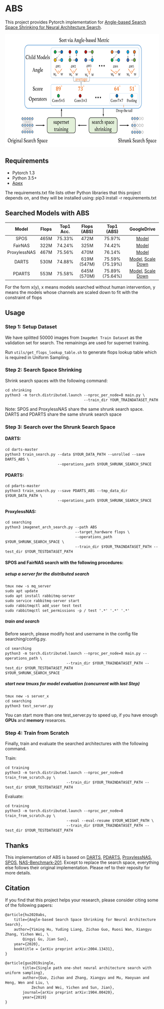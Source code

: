 # ABS
This project provides Pytorch implementation for [Angle-based Search Space Shrinking for Neural Architecture Search](https://arxiv.org/abs/2004.13431).

<!-- ![introduce image](image/pipeline.png) -->
<img width="740" height="370" src="figure/pipeline.png"/>

## Requirements
- Pytorch 1.3
- Python 3.5+
- [Apex](https://github.com/NVIDIA/apex)

The requirements.txt file lists other Python libraries that this project depends on, and they will be installed using:
pip3 install -r requirements.txt

## Searched Models with ABS

| Model | Flops | Top1 Acc. | Flops (ABS) | Top1 (ABS) | GoogleDrive |
| :---: | :---: | :---: | :---: | :---: | :---: |
|  SPOS  |  465M | 75.33% | 472M	| 75.97% | [Model](https://drive.google.com/file/d/1mDgSi2LisO6OCimL3otNN8FCXvn1niEQ/view?usp=sharing)|
|  FairNAS | 322M | 74.24% | 325M | 74.42% | [Model](https://drive.google.com/file/d/1NhlkDH2TM-fBv20U45RSmGr7nDQLnDa4/view?usp=sharing)|
|  ProxylessNAS | 467M | 75.56% | 470M	| 76.14% | [Model](https://drive.google.com/file/d/1XczhRsSCXT7Ue__TikldblyoHFehkgsK/view?usp=sharing)|
|  DARTS | 530M | 74.88% | 619M (547M)	| 75.59% (75.19%) | [Model](https://drive.google.com/file/d/1mOC1g7NAzSazg9yFFwWyyVLj9or6dJG2/view?usp=sharing), [Scale Down](https://drive.google.com/file/d/19XJJT6-N3leZzsDwh5Jlbhczoo4fkcuX/view?usp=sharing)|
|  PDARTS | 553M | 75.58% | 645M (570M)| 75.89% (75.64%) | [Model](https://drive.google.com/file/d/1xSurlv5bzQ4rTIIbueoe8qhigW1X00dS/view?usp=sharing), [Scale Down](https://drive.google.com/file/d/1nfomE9euuBWhNlwGa-jp3ldczVnTp1cz/view?usp=sharing)|

For the form x(y), x means models searched without human intervention, y means the models whose channels are scaled down to fit with the constraint of flops

## Usage
### Step 1: Setup Dataset
We have splitted 50000 images from `ImageNet Train Dataset` as the validation set for search. The remainings are used for supernet training.

Run `utils/get_flops_lookup_table.sh` to generate flops lookup table which is required in Uniform Sampling.

### Step 2: Search Space Shrinking
Shrink search spaces with the following command:
```
cd shrinking
python3 -m torch.distributed.launch --nproc_per_node=8 main.py \
                                    --train_dir YOUR_TRAINDATASET_PATH
```
Note: SPOS and ProxylessNAS share the same shrunk search space. DARTS and PDARTS share the same shrunk search space

### Step 3: Search over the Shrunk Search Space
#### DARTS:
```
cd darts-master
python3 train_search.py --data $YOUR_DATA_PATH --unrolled --save DARTS_ABS \
						--operations_path $YOUR_SHRUNK_SEARCH_SPACE
```

#### PDARTS:
```
cd pdarts-master
python3 train_search.py --save PDARTS_ABS --tmp_data_dir $YOUR_DATA_PATH \
						--operations_path $YOUR_SHRUNK_SEARCH_SPACE

```

#### ProxylessNAS:
```
cd searching
python3 imagenet_arch_search.py --path ABS 
                                --target_hardware flops \
                                --operations_path $YOUR_SHRUNK_SEARCH_SPACE \
                                --train_dir $YOUR_TRAINDATASET_PATH --test_dir $YOUR_TESTDATASET_PATH
```

#### SPOS and FairNAS search with the following procedures:

##### setup a server for the distributed search
```
tmux new -s mq_server
sudo apt update
sudo apt install rabbitmq-server
sudo service rabbitmq-server start
sudo rabbitmqctl add_user test test
sudo rabbitmqctl set_permissions -p / test '.*' '.*' '.*'
```

##### train and search
Before search, please modify host and username in the config file searching/config.py.
```
cd searching
python3 -m torch.distributed.launch --nproc_per_node=8 main.py --operations_path \
                            --train_dir $YOUR_TRAINDATASET_PATH --test_dir $YOUR_TESTDATASET_PATH
$YOUR_SHRUNK_SEARCH_SPACE
```

##### start new tmuxs for model evaluation (concurrent with last Step)
```
tmux new -s server_x
cd searching
python3 test_server.py
```
You can start more than one test_server.py to speed up, if you have enough **GPUs** and **memory** researces.

### Step 4: Train from Scratch

Finally, train and evaluate the searched architectures with the following command.

Train:

```
cd training
python3 -m torch.distributed.launch --nproc_per_node=8 train_from_scratch.py \
                            --train_dir $YOUR_TRAINDATASET_PATH --test_dir $YOUR_TESTDATASET_PATH
```

Evaluate:

```
cd training
python3 -m torch.distributed.launch --nproc_per_node=8 train_from_scratch.py \
                            --eval --eval-resume $YOUR_WEIGHT_PATH \
                            --train_dir $YOUR_TRAINDATASET_PATH --test_dir $YOUR_TESTDATASET_PATH
```

## Thanks
This implementation of ABS is based on [DARTS](https://github.com/quark0/darts), [PDARTS](https://github.com/chenxin061/pdarts), [ProxylessNAS](https://github.com/mit-han-lab/ProxylessNAS), [SPOS](https://github.com/megvii-model/SinglePathOneShot), [NAS-Benchmark-201](https://github.com/D-X-Y/AutoDL-Projects). Except to replace the search space, everything else follows their original implementation. Please ref to their reposity for more details.

## Citation
If you find that this project helps your research, please consider citing some of the following papers:

```
@article{hu2020abs,
    title={Angle-based Search Space Shrinking for Neural Architecture Search},
    author={Yiming Hu, Yuding Liang, Zichao Guo, Ruosi Wan, Xiangyu Zhang, Yichen Wei, \
    	Qingyi Gu, Jian Sun},
    year={2020},
    booktitle = {arXiv preprint arXiv:2004.13431},
}
```

```
@article{guo2019single,
        title={Single path one-shot neural architecture search with uniform sampling},
        author={Guo, Zichao and Zhang, Xiangyu and Mu, Haoyuan and Heng, Wen and Liu, \
        	Zechun and Wei, Yichen and Sun, Jian},
        journal={arXiv preprint arXiv:1904.00420},
        year={2019}
}
```
